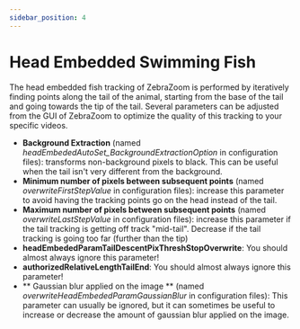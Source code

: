 ```yaml
---
sidebar_position: 4
---
```


# Head Embedded Swimming Fish

The head embedded fish tracking of ZebraZoom is performed by iteratively finding points along the tail of the animal, starting from the base of the tail and going towards the tip of the tail. Several parameters can be adjusted from the GUI of ZebraZoom to optimize the quality of this tracking to your specific videos.

- **Background Extraction** (named *headEmbededAutoSet_BackgroundExtractionOption* in configuration files): transforms non-background pixels to black. This can be useful when the tail isn't very different from the background.
- **Minimum number of pixels between subsequent points** (named *overwriteFirstStepValue* in configuration files): increase this parameter to avoid having the tracking points go on the head instead of the tail.
- **Maximum number of pixels between subsequent points** (named *overwriteLastStepValue* in configuration files): increase this parameter if the tail tracking is getting off track "mid-tail". Decrease if the tail tracking is going too far (further than the tip)
- **headEmbededParamTailDescentPixThreshStopOverwrite**: You should almost always ignore this parameter!
- **authorizedRelativeLengthTailEnd**: You should almost always ignore this parameter!
- ** Gaussian blur applied on the image ** (named *overwriteHeadEmbededParamGaussianBlur* in configuration files): This parameter can usually be ignored, but it can sometimes be useful to increase or decrease the amount of gaussian blur applied on the image.
